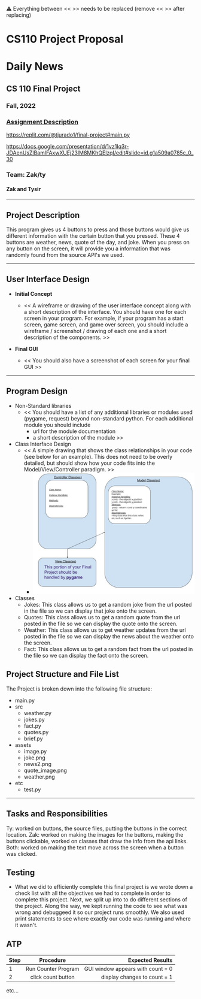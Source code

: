 :warning: Everything between << >> needs to be replaced (remove << >> after replacing)
# CS110 Project Proposal
# Daily News
## CS 110 Final Project
###  Fall, 2022
### [Assignment Description](https://docs.google.com/document/d/1H4R6yLL7som1lglyXWZ04RvTp_RvRFCCBn6sqv-82ps/edit?usp=sharing)

https://replit.com/@tjurado1/final-project#main.py

https://docs.google.com/presentation/d/1vz1Iq3r-JDAenUsZlBamlFAxwXUEj23lM8MKhQElzqI/edit#slide=id.g1a509a0785c_0_30

### Team: Zak/ty
#### Zak and Tysir 

***

## Project Description

This program gives us 4 buttons to press and those buttons would give us different information with the certain button that you pressed. These 4 buttons are weather, news, quote of the day, and joke. When you press on any button on the screen, it will provide you a information that was randomly found from the source API's we used. 

***    

## User Interface Design

- **Initial Concept**
  - << A wireframe or drawing of the user interface concept along with a short description of the interface. You should have one for each screen in your program. For example, if your program has a start screen, game screen, and game over screen, you should include a wireframe / screenshot / drawing of each one and a short description of the components. >>
    
    
- **Final GUI**
  - << You should also have a screenshot of each screen for your final GUI >>

***        

## Program Design

* Non-Standard libraries
    * << You should have a list of any additional libraries or modules used (pygame, request) beyond non-standard python. 
         For each additional module you should include
         - url for the module documentation
         - a short description of the module >>
* Class Interface Design
    * << A simple drawing that shows the class relationships in your code (see below for an example). This does not need to be overly detailed, but should show how your code fits into the Model/View/Controller paradigm. >>
        * ![class diagram](assets/class_diagram.jpg) 
* Classes
    *  Jokes: This class allows us to get a random joke from the url posted in the file so we can display that joke onto the screen. 
    *  Quotes: This class allows us to get a random quote from the url posted in the file so we can display the quote onto the screen. 
    *  Weather: This class allows us to get weather updates from the url posted in the file so we can display the news about the weather onto the screen. 
    *  Fact: This class allows us to get a random fact from the url posted in the file so we can display the fact onto the screen. 

## Project Structure and File List

The Project is broken down into the following file structure:

* main.py
* src
    * weather.py
    * jokes.py
    * fact.py
    * quotes.py
    * brief.py
* assets
    * image.py
    * joke.png
    * news2.png
    * quote_image.png
    * weather.png
* etc
    * test.py

***

## Tasks and Responsibilities 

   Ty: worked on buttons, the source files, putting the buttons in the correct location. 
   Zak: worked on making the images for the buttons, making the buttons clickable, worked on classes that draw the info from the api links.  
   Both: worked on making the text move across the screen when a button was clicked. 

## Testing

* What we did to efficiently complete this final project is we wrote down a check list with all the objectives we had to complete in order to complete this project. Next, we split up into to do different sections of the project. Along the way, we kept running the code to see what was wrong and debuggeed it so our project runs smoothly. We also used print statements to see where exactly our code was running and where it wasn't. 

## ATP

| Step                 |Procedure             |Expected Results                   |
|----------------------|:--------------------:|----------------------------------:|
|  1                   | Run Counter Program  |GUI window appears with count = 0  |
|  2                   | click count button   | display changes to count = 1      |
etc...
